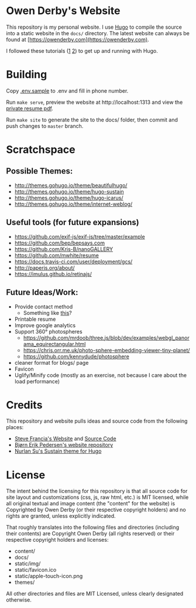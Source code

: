 # Owen Derby's Website

This repository is my personal website. I use [Hugo](https://gohugo.io/) to
compile the source into a static website in the `docs/` directory. The latest
website can always be found at [https://owenderby.com](https://owenderby.com).

I followed these tutorials ([1](http://www.moxie.io/post/static-websites-with-hugo-on-google-cloud-storage/) [2](https://gohugo.io/overview/quickstart/)) to get up and running with Hugo.

# Building

Copy [.env.sample](.env.sample) to .env and fill in phone number.

Run `make serve`, preview the website at http://localhost:1313 and view the [private resume pdf](resume.pdf).

Run `make site` to generate the site to the docs/ folder, then commit and push changes to `master` branch.

# Scratchspace

## Possible Themes:

* http://themes.gohugo.io/theme/beautifulhugo/
* http://themes.gohugo.io/theme/hugo-sustain
* http://themes.gohugo.io/theme/hugo-icarus/
* http://themes.gohugo.io/theme/internet-weblog/

## Useful tools (for future expansions)

* https://github.com/exif-js/exif-js/tree/master/example
* https://github.com/bep/bepsays.com
* https://github.com/Kris-B/nanoGALLERY
* https://github.com/mwhite/resume
* https://docs.travis-ci.com/user/deployment/gcs/
* http://paperjs.org/about/
* https://imulus.github.io/retinajs/

## Future Ideas/Work:

* Provide contact method
  - Something like [this](https://github.com/dwyl/html-form-send-email-via-google-script-without-server)?
* Printable resume
* Improve google analytics
* Support 360° photospheres
  * https://github.com/mrdoob/three.js/blob/dev/examples/webgl_panorama_equirectangular.html
  * https://chris.orr.me.uk/photo-sphere-embedding-viewer-tiny-planet/
  * https://github.com/kennydude/photosphere
* cleaner format for blogs/ page
* Favicon
* Uglify/Minify code (mostly as an exercise, not because I care about the load
  performance)

# Credits

This repository and website pulls ideas and source code from the following
places:

* [Steve Francia's Website](http://spf13.com/)
  and [Source Code](https://github.com/spf13/spf13.com)
* [Bjørn Erik Pedersen's website repository](https://github.com/bep/bepsays.com)
* [Nurlan Su's Sustain theme for Hugo](https://github.com/sumaxime/hugo-sustain/)

# License

The intent behind the licensing for this repository is that all source code for
site layout and customizations (css, js, raw html, etc.) is MIT licensed, while
all original textual and image content (the "content" for the website) is
Copyrighted by Owen Derby (or their respective copyright holders) and no rights
are granted, unless explicitly indicated.

That roughly translates into the following files and directories (including
their contents) are Copyright Owen Derby (all rights reserved) or their
respective copyright holders and licenses:

  * content/
  * docs/
  * static/img/
  * static/favicon.ico
  * static/apple-touch-icon.png
  * themes/

All other directories and files are MIT Licensed, unless clearly
designated otherwise.
